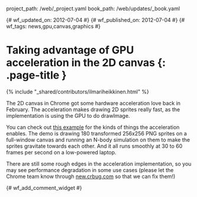 project_path: /web/_project.yaml
book_path: /web/updates/_book.yaml

{# wf_updated_on: 2012-07-04 #}
{# wf_published_on: 2012-07-04 #}
{# wf_tags: news,gpu,canvas,graphics #}

# Taking advantage of GPU acceleration in the 2D canvas {: .page-title }

{% include "_shared/contributors/ilmariheikkinen.html" %}


The 2D canvas in Chrome got some hardware acceleration love back in February. The acceleration makes drawing 2D sprites really fast, as the implementation is using the GPU to do drawImage.

You can check out [this example](http://fhtr.org/gravityring/sprites.html) for the kinds of things the acceleration enables. The demo is drawing 180 transformed 256x256 PNG sprites on a full-window canvas and running an N-body simulation on them to make the sprites gravitate towards each other. And it all runs smoothly at 30 to 60 frames per second on a low-powered laptop.

There are still some rough edges in the acceleration implementation, so you may see performance degradation in some use cases (please let the Chrome team know through [new.crbug.com](http://new.crbug.com) so that we can fix them!)


{# wf_add_comment_widget #}
